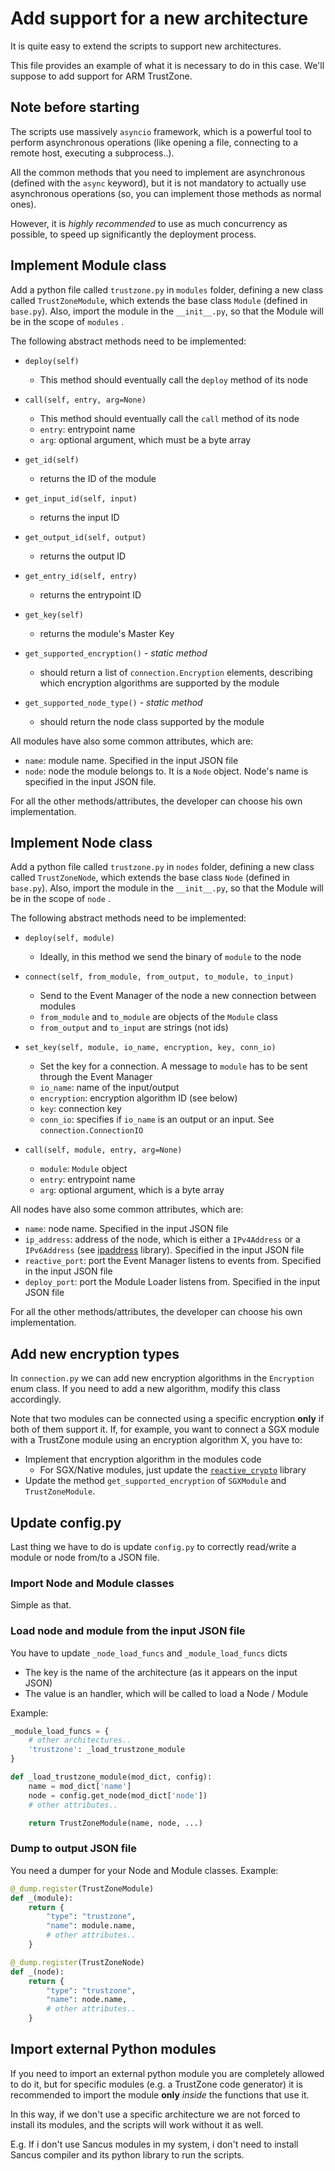 # Add support for a new architecture

It is quite easy to extend the scripts to support new architectures.

This file provides an example of what it is necessary to do in this case. We'll suppose to add support for ARM TrustZone.

## Note before starting

The scripts use massively `asyncio` framework, which is a powerful tool to perform asynchronous operations (like opening a file, connecting to a remote host, executing a subprocess..).

All the common methods that you need to implement are asynchronous (defined with the `async` keyword), but it is not mandatory to actually use asynchronous operations (so, you can implement those methods as normal ones).

However, it is _highly recommended_ to use as much concurrency as possible, to speed up significantly the deployment process.

## Implement Module class

Add a python file called `trustzone.py` in `modules` folder, defining a new class called `TrustZoneModule`, which extends the base class `Module` (defined in `base.py`). Also, import the module in the `__init__.py`, so that the Module will be in the scope of `modules` .



The following abstract methods need to be implemented:

- `deploy(self)`

  - This method should eventually call the `deploy` method of its node

- `call(self, entry, arg=None)`

  - This method should eventually call the `call` method of its node
  - `entry`: entrypoint name
  - `arg`: optional argument, which must be a byte array

- `get_id(self)`

  - returns the ID of the module

- `get_input_id(self, input)`

  - returns the input ID

- `get_output_id(self, output)`

  - returns the output ID

- `get_entry_id(self, entry)`

  - returns the entrypoint ID

- `get_key(self)`

  - returns the module's Master Key

- `get_supported_encryption()` - _static method_

  - should return a list of `connection.Encryption` elements, describing which encryption algorithms are supported by the module

- `get_supported_node_type()` - _static method_

  - should return the node class supported by the module



All modules have also some common attributes, which are:

- `name`: module name. Specified in the input JSON file
- `node`: node the module belongs to. It is a `Node` object. Node's name is specified in the input JSON file.



For all the other methods/attributes, the developer can choose his own implementation.

## Implement Node class

Add a python file called `trustzone.py` in `nodes` folder, defining a new class called `TrustZoneNode`, which extends the base class `Node` (defined in `base.py`).  Also, import the module in the `__init__.py`, so that the Module will be in the scope of `node` .



The following abstract methods need to be implemented:

- `deploy(self, module)`
  - Ideally, in this method we send the binary of `module` to the node
- `connect(self, from_module, from_output, to_module, to_input)`
  - Send to the Event Manager of the node a new connection between modules
  - `from_module` and `to_module` are objects of the `Module` class
  - `from_output` and `to_input` are strings (not ids)
- `set_key(self, module, io_name, encryption, key, conn_io)`
  - Set the key for a connection. A message to `module` has to be sent through the Event Manager
  - `io_name`: name of the input/output
  - `encryption`: encryption algorithm ID (see below)
  - `key`: connection key
  - `conn_io`: specifies if `io_name` is an output or an input. See `connection.ConnectionIO`

- `call(self, module, entry, arg=None)`
  - `module`: `Module` object
  - `entry`: entrypoint name
  - `arg`: optional argument, which is a byte array



All nodes have also some common attributes, which are:

- `name`: node name. Specified in the input JSON file
- `ip_address`: address of the node, which is either a `IPv4Address` or a `IPv6Address` (see [ipaddress](https://docs.python.org/3/library/ipaddress.html) library). Specified in the input JSON file
- `reactive_port`: port the Event Manager listens to events from. Specified in the input JSON file
- `deploy_port`: port the Module Loader listens from. Specified in the input JSON file



For all the other methods/attributes, the developer can choose his own implementation.

## Add new encryption types

In `connection.py` we can add new encryption algorithms in the `Encryption` enum class. If you need to add a new algorithm, modify this class accordingly.

Note that two modules can be connected using a specific encryption **only** if both of them support it. If, for example, you want to connect a SGX module with a TrustZone module using an encryption algorithm X, you have to:

- Implement that encryption algorithm in the modules code
  - For SGX/Native modules, just update the [`reactive_crypto`](https://github.com/gianlu33/rust-sgx-libs/tree/master/reactive_crypto) library
- Update the method `get_supported_encryption` of `SGXModule` and `TrustZoneModule`.

## Update config.py

Last thing we have to do is update `config.py` to correctly read/write a module or node from/to a JSON file.

### Import Node and Module classes

Simple as that.

### Load node and module from the input JSON file

You have to update `_node_load_funcs` and `_module_load_funcs` dicts

- The key is the name of the architecture (as it appears on the input JSON)
- The value is an handler, which will be called to load a Node / Module

Example:

```python
_module_load_funcs = {
    # other architectures..
    'trustzone': _load_trustzone_module
}

def _load_trustzone_module(mod_dict, config):
    name = mod_dict['name']
    node = config.get_node(mod_dict['node'])
    # other attributes..

    return TrustZoneModule(name, node, ...)
```

### Dump to output JSON file

You need a dumper for your Node and Module classes. Example:

```python
@_dump.register(TrustZoneModule)
def _(module):
	return {
        "type": "trustzone",
        "name": module.name,
        # other attributes..
    }

@_dump.register(TrustZoneNode)
def _(node):
	return {
        "type": "trustzone",
        "name": node.name,
        # other attributes..
    }
```

## Import external Python modules

If you need to import an external python module you are completely allowed to do it, but for specific modules (e.g. a TrustZone code generator) it is recommended to import the module **only** _inside_ the functions that use it.

In this way, if we don't use a specific architecture we are not forced to install its modules, and the scripts will work without it as well.

E.g. If i don't use Sancus modules in my system, i don't need to install Sancus compiler and its python library to run the scripts.
